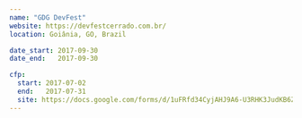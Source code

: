 ```yaml
---
name: "GDG DevFest"
website: https://devfestcerrado.com.br/
location: Goiânia, GO, Brazil

date_start: 2017-09-30
date_end:   2017-09-30

cfp:
  start: 2017-07-02
  end:   2017-07-31
  site: https://docs.google.com/forms/d/1uFRfd34CyjAHJ9A6-U3RHK3JudKB6ZYHqQKrb5r4xJw
---
```

